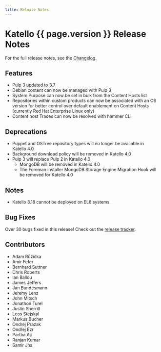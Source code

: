 ```yaml
---
title: Release Notes
---
```


# Katello {{ page.version }} Release Notes

For the full release notes, see the [Changelog](https://github.com/Katello/katello/blob/KATELLO-3.18/CHANGELOG.md).

## Features
* Pulp 3 updated to 3.7
* Debian content can now be managed with Pulp 3
* System Purpose can now be set in bulk from the Content Hosts list
* Repositories within custom products can now be associated with an OS version for better control over default enablement on Content Hosts (currently Red Hat Enterprise Linux only)
* Content host Traces can now be resolved with hammer CLI

## Deprecations
* Puppet and OSTree repository types will no longer be available in Katello 4.0
* Background download policy will be removed in Katello 4.0
* Pulp 3 will replace Pulp 2 in Katello 4.0
    * MongoDB will be removed in Katello 4.0
    * The Foreman installer MongoDB Storage Engine Migration Hook will be removed for Katello 4.0 

## Notes

* Katello 3.18 cannot be deployed on EL8 systems.

## Bug Fixes

Over 30 bugs fixed in this release! Check out the [release tracker](https://projects.theforeman.org/projects/katello/issues?c%5B%5D=tracker&c%5B%5D=status&c%5B%5D=priority&c%5B%5D=subject&c%5B%5D=author&c%5B%5D=assigned_to&c%5B%5D=updated_on&c%5B%5D=category&c%5B%5D=fixed_version&f%5B%5D=status_id&f%5B%5D=fixed_version_id&f%5B%5D=tracker_id&f%5B%5D=&group_by=&op%5Bfixed_version_id%5D=%3D&op%5Bstatus_id%5D=c&op%5Btracker_id%5D=%3D&page=1&set_filter=1&sort=id%3Adesc&utf8=%E2%9C%93&v%5Bfixed_version_id%5D%5B%5D=1272&v%5Btracker_id%5D%5B%5D=1).

## Contributors
* Adam Růžička
* Amir Fefer
* Bernhard Suttner
* Chris Roberts
* Ian Ballou
* James Jeffers
* Jan Bundesmann
* Jeremy Lenz
* John Mitsch
* Jonathon Turel
* Justin Sherrill
* Leos Stejskal
* Markus Bucher
* Ondrej Prazak
* Ondřej Ezr
* Partha Aji
* Ranjan Kumar
* Samir Jha
